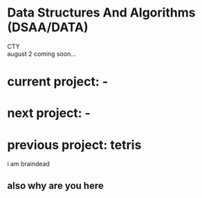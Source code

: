 # Data Structures And Algorithms (DSAA/DATA) 
CTY <br> 
august 2
coming soon...

# current project: -
# next project: -
# previous project: tetris

i am braindead

## also why are you here

<!-- 
End of session notes:

Logout of: 
- github 
- vs code
- google (home and aiw272)
- monkeytype
- deltamath
- code HS (done)
- shell shockers . io
- go to settings to check for automatically fill passwords
- google classroom
- replit
- canva
- youtube (should automatically logout when google is logged out i think)


"projects"
- connect 4
- binary search probably
- selection sort
- insertion sort
- merge sort
- quick sort
- final project: tetris
-->
